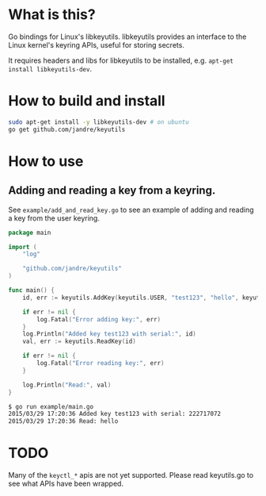 # What is this?

Go bindings for Linux's libkeyutils. libkeyutils provides an interface to the Linux kernel's 
keyring APIs, useful for storing secrets.

It requires headers and libs for libkeyutils to be installed, e.g. `apt-get install libkeyutils-dev`.

# How to build and install

```bash
sudo apt-get install -y libkeyutils-dev # on ubuntu
go get github.com/jandre/keyutils
````

# How to use

## Adding and reading a key from a keyring.

See `example/add_and_read_key.go` to see an example of adding and reading a 
key from the user keyring.

```go
package main

import (
	"log"

	"github.com/jandre/keyutils"
)

func main() {
	id, err := keyutils.AddKey(keyutils.USER, "test123", "hello", keyutils.KEY_SPEC_USER_KEYRING)

	if err != nil {
		log.Fatal("Error adding key:", err)
	}
	log.Println("Added key test123 with serial:", id)
	val, err := keyutils.ReadKey(id)

	if err != nil {
		log.Fatal("Error reading key:", err)
	}

	log.Println("Read:", val)
}
```

```bash
$ go run example/main.go
2015/03/29 17:20:36 Added key test123 with serial: 222717072
2015/03/29 17:20:36 Read: hello
```

# TODO
Many of the `keyctl_*` apis are not yet supported.  Please read keyutils.go to see what APIs have been wrapped.
